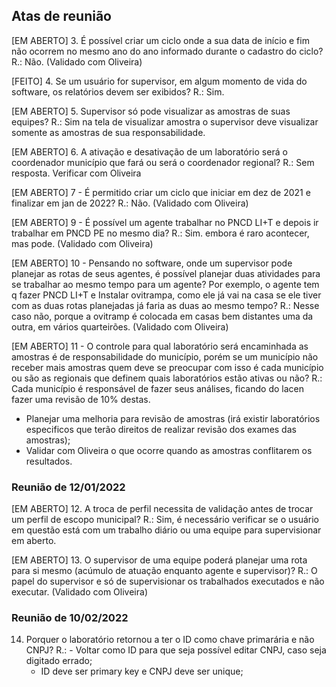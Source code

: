 ## Atas de reunião

[EM ABERTO]
3. É possível criar um ciclo onde a sua data de início e fim não ocorrem no mesmo ano do ano informado durante o cadastro do ciclo?
R.: Não. (Validado com Oliveira)

[FEITO]
4. Se um usuário for supervisor, em algum momento de vida do software, os relatórios devem ser exibidos?
R.: Sim.

[EM ABERTO]
5. Supervisor só pode visualizar as amostras de suas equipes?
R.: Sim na tela de visualizar amostra o supervisor deve visualizar somente as amostras de sua responsabilidade.

[EM ABERTO]
6. A ativação e desativação de um laboratório será o coordenador município que fará ou será o coordenador regional?
R.: Sem resposta. Verificar com Oliveira

[EM ABERTO]
7 - É permitido criar um ciclo que iniciar em dez de 2021 e finalizar em jan de 2022?
R.: Não. (Validado com Oliveira)

[EM ABERTO]
9 - É possível um agente trabalhar no PNCD LI+T e depois ir trabalhar em PNCD PE no mesmo dia?
R.: Sim. embora é raro acontecer, mas pode. (Validado com Oliveira)

[EM ABERTO]
10 - Pensando no software, onde um supervisor pode planejar as rotas de seus agentes, é possível planejar duas atividades para se trabalhar ao mesmo tempo para um agente?
Por exemplo, o agente tem q fazer PNCD LI+T e Instalar ovitrampa, como ele já vai na casa se ele tiver com as duas rotas planejadas já faria as duas ao mesmo tempo?
R.: Nesse caso não, porque a ovitramp é colocada em casas bem distantes uma da outra, em vários quarteirões.  (Validado com Oliveira)

[EM ABERTO]
11 - O controle para qual laboratório será encaminhada as amostras é de responsabilidade do município, porém se um município não receber mais amostras quem deve se preocupar com isso é cada município ou são as regionais que definem quais laboratórios estão ativas ou não?
R.: Cada município é responsável de fazer seus análises, ficando do lacen fazer uma revisão de 10% destas.
- Planejar uma melhoria para revisão de amostras (irá existir laboratórios especificos que terão direitos de realizar revisão dos exames das amostras);
- Validar com Oliveira o que ocorre quando as amostras conflitarem os resultados.

### Reunião de 12/01/2022

[EM ABERTO]
12. A troca de perfil necessita de validação antes de trocar um perfil de escopo municipal?
R.: Sim, é necessário verificar se o usuário em questão está com um trabalho diário ou uma equipe para supervisionar em aberto.

[EM ABERTO]
13. O supervisor de uma equipe poderá planejar uma rota para si mesmo (acúmulo de atuação enquanto agente e supervisor)?
R.: O papel do supervisor e só de supervisionar os trabalhados executados e não executar. (Validado com Oliveira)

### Reunião de 10/02/2022
14. Porquer o laboratório retornou a ter o ID como chave primarária e não CNPJ?
R.: - Voltar como ID para que seja possível editar CNPJ, caso seja digitado errado;
    - ID deve ser primary key e CNPJ deve ser unique;
